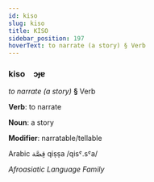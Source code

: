 ```yaml
---
id: kiso
slug: kiso
title: KİSO
sidebar_position: 197
hoverText: to narrate (a story) § Verb
---
```


### kiso&emsp;<span kind="abugida">ɔɟɐ</span>

*to narrate (a story)* **§** Verb

**Verb**: to narrate

**Noun**: a story

**Modifier**: narratable/tellable

Arabic قِصَّة qiṣṣa /qisˤ.sˤa/

*Afroasiatic Language Family*